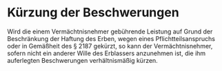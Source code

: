 # Kürzung der Beschwerungen

Wird die einem Vermächtnisnehmer gebührende Leistung auf Grund der Beschränkung der Haftung des Erben, wegen eines Pflichtteilsanspruchs oder in Gemäßheit des § 2187 gekürzt, so kann der Vermächtnisnehmer, sofern nicht ein anderer Wille des Erblassers anzunehmen ist, die ihm auferlegten Beschwerungen verhältnismäßig kürzen. 

